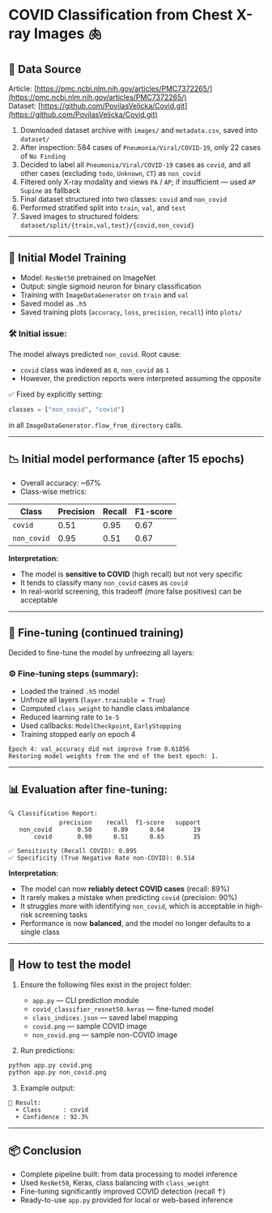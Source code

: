 # COVID Classification from Chest X-ray Images 🫁

## 🔗 Data Source

Article: [https://pmc.ncbi.nlm.nih.gov/articles/PMC7372265/](https://pmc.ncbi.nlm.nih.gov/articles/PMC7372265/)  
Dataset: [https://github.com/PovilasVelicka/Covid.git](https://github.com/PovilasVelicka/Covid.git)

1. Downloaded dataset archive with `images/` and `metadata.csv`, saved into `dataset/`
2. After inspection: 584 cases of `Pneumonia/Viral/COVID-19`, only 22 cases of `No Finding`
3. Decided to label all `Pneumonia/Viral/COVID-19` cases as `covid`, and all other cases (excluding `todo`, `Unknown`, `CT`) as `non_covid`
4. Filtered only X-ray modality and views `PA` / `AP`; if insufficient — used `AP Supine` as fallback
5. Final dataset structured into two classes: `covid` and `non_covid`
6. Performed stratified split into `train`, `val`, and `test`
7. Saved images to structured folders: `dataset/split/{train,val,test}/{covid,non_covid}`

---

## 🧠 Initial Model Training

- Model: `ResNet50` pretrained on ImageNet
- Output: single sigmoid neuron for binary classification
- Training with `ImageDataGenerator` on `train` and `val`
- Saved model as `.h5`
- Saved training plots (`accuracy`, `loss`, `precision`, `recall`) into `plots/`

### 🛠 Initial issue:

The model always predicted `non_covid`. Root cause:

- `covid` class was indexed as `0`, `non_covid` as `1`
- However, the prediction reports were interpreted assuming the opposite

✅ Fixed by explicitly setting:
```python
classes = ["non_covid", "covid"]
```
in all `ImageDataGenerator.flow_from_directory` calls.

---

## 📉 Initial model performance (after 15 epochs)

- Overall accuracy: ~67%
- Class-wise metrics:

| Class       | Precision | Recall | F1-score |
|-------------|-----------|--------|----------|
| `covid`     | 0.51      | 0.95   | 0.67     |
| `non_covid` | 0.95      | 0.51   | 0.67     |

**Interpretation:**

- The model is **sensitive to COVID** (high recall) but not very specific
- It tends to classify many `non_covid` cases as `covid`
- In real-world screening, this tradeoff (more false positives) can be acceptable

---

## 🔁 Fine-tuning (continued training)

Decided to fine-tune the model by unfreezing all layers:

### ⚙️ Fine-tuning steps (summary):

- Loaded the trained `.h5` model
- Unfroze all layers (`layer.trainable = True`)
- Computed `class_weight` to handle class imbalance
- Reduced learning rate to `1e-5`
- Used callbacks: `ModelCheckpoint`, `EarlyStopping`
- Training stopped early on epoch 4

```
Epoch 4: val_accuracy did not improve from 0.61856  
Restoring model weights from the end of the best epoch: 1.
```

---

## 📊 Evaluation after fine-tuning:

```
🔍 Classification Report:
              precision    recall  f1-score   support
   non_covid       0.50      0.89      0.64        19
       covid       0.90      0.51      0.65        35

✅ Sensitivity (Recall COVID): 0.895  
✅ Specificity (True Negative Rate non-COVID): 0.514
```

**Interpretation:**

- The model can now **reliably detect COVID cases** (recall: 89%)
- It rarely makes a mistake when predicting `covid` (precision: 90%)
- It struggles more with identifying `non_covid`, which is acceptable in high-risk screening tasks
- Performance is now **balanced**, and the model no longer defaults to a single class

---

## 🧪 How to test the model

1. Ensure the following files exist in the project folder:
   - `app.py` — CLI prediction module
   - `covid_classifier_resnet50.keras` — fine-tuned model
   - `class_indices.json` — saved label mapping
   - `covid.png` — sample COVID image
   - `non_covid.png` — sample non-COVID image

2. Run predictions:

```bash
python app.py covid.png
python app.py non_covid.png
```

3. Example output:

```
🔎 Result:
  ➤ Class      : covid
  ➤ Confidence : 92.3%
```

---

## 📦 Conclusion

- Complete pipeline built: from data processing to model inference
- Used `ResNet50`, Keras, class balancing with `class_weight`
- Fine-tuning significantly improved COVID detection (recall ↑)
- Ready-to-use `app.py` provided for local or web-based inference
